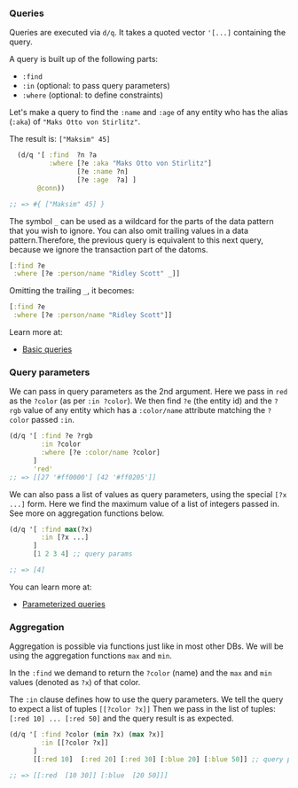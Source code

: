### Queries

Queries are executed via `d/q`. It takes a quoted vector `'[...]` containing the query.

A query is built up of the following parts:
- `:find`
- `:in` (optional: to pass query parameters)
- `:where` (optional: to define constraints)

Let's make a query to find the `:name` and `:age` of any entity who has the alias (`:aka`) of `"Maks Otto von Stirlitz"`.

The result is: `["Maksim" 45]`

```clojure
  (d/q '[ :find  ?n ?a
          :where [?e :aka "Maks Otto von Stirlitz"]
                 [?e :name ?n]
                 [?e :age  ?a] ]
       @conn))

;; => #{ ["Maksim" 45] }
```

The symbol `_` can be used as a wildcard for the parts of the data pattern that you wish to ignore. You can also omit trailing values in a data pattern.Therefore, the previous query is equivalent to this next query, because we ignore the transaction part of the datoms.

```clojure
[:find ?e
 :where [?e :person/name "Ridley Scott" _]]
```

Omitting the trailing `_`, it becomes:

```clojure
[:find ?e
 :where [?e :person/name "Ridley Scott"]]
```


Learn more at:
- [Basic queries](http://www.learndatalogtoday.org/chapter/1)

### Query parameters

We can pass in query parameters as the 2nd argument. Here we pass in `red` as the `?color` (as per `:in ?color`). We then find `?e` (the entity id) and 
the `?rgb` value of any entity which has a `:color/name` attribute matching the `?color` passed `:in`.

```clojure
(d/q '[ :find ?e ?rgb
        :in ?color
        :where [?e :color/name ?color]
      ]
      'red'
;; => [[27 '#ff0000'] [42 '#ff0205']]
```

We can also pass a list of values as query parameters, using the special `[?x ...]` form. Here we find the maximum value of a list of integers passed in.
See more on aggregation functions below.

```clojure
(d/q '[ :find max(?x)
        :in [?x ...]
      ]
      [1 2 3 4] ;; query params

;; => [4]
```

You can learn more at:

- [Parameterized queries](http://www.learndatalogtoday.org/chapter/3)


### Aggregation

Aggregation is possible via functions just like in most other DBs.
We will be using the aggregation functions `max` and `min`.

In the `:find` we demand to return the `?color` (name) and the `max` and `min` values (denoted as `?x`) of that color.

The `:in` clause defines how to use the query parameters.
We tell the query to expect a list of tuples `[[?color ?x]]`
Then we pass in the list of tuples: `[:red 10] ... [:red 50]` and the query result is as expected.

```clojure
(d/q '[ :find ?color (min ?x) (max ?x)]
        :in [[?color ?x]]
      ]
      [[:red 10]  [:red 20] [:red 30] [:blue 20] [:blue 50]] ;; query params

;; => [[:red  [10 30]] [:blue  [20 50]]]
```
